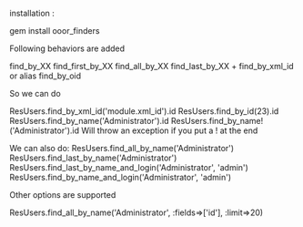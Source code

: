 installation :

gem install ooor_finders

Following behaviors are added

find_by_XX
find_first_by_XX
find_all_by_XX
find_last_by_XX
+
find_by_xml_id or alias find_by_oid

So we can do

ResUsers.find_by_xml_id('module.xml_id').id
ResUsers.find_by_id(23).id
ResUsers.find_by_name('Administrator').id
ResUsers.find_by_name!('Administrator').id Will throw an exception if you put a ! at the end

We can also do:
ResUsers.find_all_by_name('Administrator')
ResUsers.find_last_by_name('Administrator')
ResUsers.find_last_by_name_and_login('Administrator', 'admin')
ResUsers.find_by_name_and_login('Administrator', 'admin')

Other options are supported

ResUsers.find_all_by_name('Administrator', :fields=>['id'], :limit=>20)
